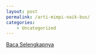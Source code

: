 ```yaml
---
layout: post
permalink: /arti-mimpi-naik-bus/
categories:
    - Uncategorized
---
```


[Baca Selengkapnya](/09)